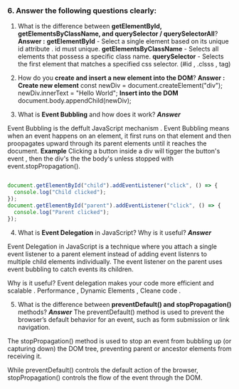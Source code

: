 ### 6. Answer the following questions clearly:

1. What is the difference between **getElementById, getElementsByClassName, and querySelector / querySelectorAll**?
**Answer :** 
**getElementById** - Select a single element based on its unique id attribute . id must unique.
**getElementsByClassName** - Selects all elements that possess a specific class name.
**querySelector**  - Selects the first element that matches a specified css selector. (#id , .clsss , tag)

2. How do you **create and insert a new element into the DOM**?
**Answer :**  
**Create  new element**
const newDiv = document.createElement("div");
newDiv.innerText = "Hello World";
**Insert into the DOM** 
document.body.appendChild(newDiv);

3. What is **Event Bubbling** and how does it work?
***Answer***

Event Bubbling is the deffult JavaScript mechanism .
Event Bubbling means when an event happens on an element, it first runs on that element and then proopagates upward through its parent elements until it reaches the document.
**Example**
Clicking a button inside a div will tigger the button's event , then the div's the the body's unless stopped with event.stopPropagation().

```javascript

document.getElementById("child").addEventListener("click", () => {
  console.log("Child clicked");
});
document.getElementById("parent").addEventListener("click", () => {
  console.log("Parent clicked");
});
```
4. What is **Event Delegation** in JavaScript? Why is it useful?
***Answer***

Event Delegation in JavaScript is a technique where you attach a single event listener to a parent element instead of adding event listenrs to multiple child elements individually. The event listener on the parent uses event bubbling to catch events its children.

Why is it  useful?
Event delegation makes your code more efficient and scalable . Performance , Dynamic Elements , Cleane code .

5. What is the difference between **preventDefault() and stopPropagation()** methods?
***Answer***
The preventDefault() method is used to prevent the browser’s default behavior for an event, such as form submission or link navigation.

The stopPropagation() method is used to stop an event from bubbling up (or capturing down) the DOM tree, preventing parent or ancestor elements from receiving it.

While preventDefault() controls the default action of the browser, stopPropagation() controls the flow of the event through the DOM.